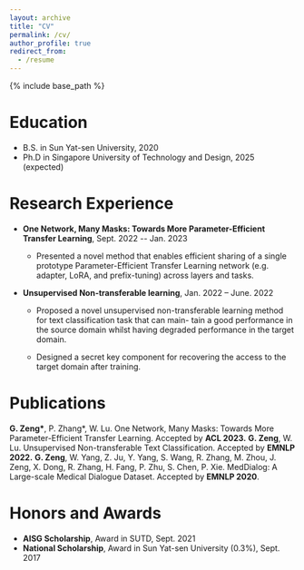 ```yaml
---
layout: archive
title: "CV"
permalink: /cv/
author_profile: true
redirect_from:
  - /resume
---
```


{% include base_path %}

Education
======
* B.S. in Sun Yat-sen University, 2020
* Ph.D in Singapore University of Technology and Design, 2025 (expected)


Research  Experience
======
* **One Network, Many Masks: Towards More Parameter-Efficient Transfer Learning**, Sept. 2022 -- Jan. 2023
  
  * Presented a novel method that enables efficient sharing of a single prototype Parameter-Efficient Transfer Learning network (e.g. adapter, LoRA, and prefix-tuning) across layers and tasks.
  
* **Unsupervised Non-transferable learning**, Jan. 2022 – June. 2022
  
  * Proposed a novel unsupervised non-transferable learning method for text classification task that can main-
    tain a good performance in the source domain whilst having degraded performance in the target domain.
  
  * Designed a secret key component for recovering the access to the target domain after training.

Publications
======

**G. Zeng\***, P. Zhang\*, W. Lu. One Network, Many Masks: Towards More Parameter-Efficient Transfer Learning. Accepted by **ACL 2023.**
**G. Zeng**, W. Lu. Unsupervised Non-transferable Text Classification. Accepted by **EMNLP 2022.**
**G. Zeng**, W. Yang, Z. Ju, Y. Yang, S. Wang, R. Zhang, M. Zhou, J. Zeng, X. Dong, R. Zhang, H. Fang, P. Zhu, S. Chen, P. Xie. MedDialog: A Large-scale Medical Dialogue Dataset. Accepted by **EMNLP 2020**.


Honors and Awards
======
* **AISG Scholarship**, Award in SUTD, Sept. 2021
* **National Scholarship**, Award in Sun Yat-sen University (0.3%), Sept. 2017
